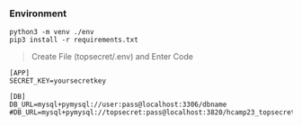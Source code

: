 ### Environment

```
python3 -m venv ./env
pip3 install -r requirements.txt
```

> Create File (topsecret/.env) and Enter Code

```
[APP]
SECRET_KEY=yoursecretkey

[DB]
DB_URL=mysql+pymysql://user:pass@localhost:3306/dbname
#DB_URL=mysql+pymysql://topsecret:pass@localhost:3820/hcamp23_topsecret
